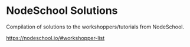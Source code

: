 # NodeSchool Solutions

Compilation of solutions to the workshoppers/tutorials from NodeSchool.

https://nodeschool.io/#workshopper-list
